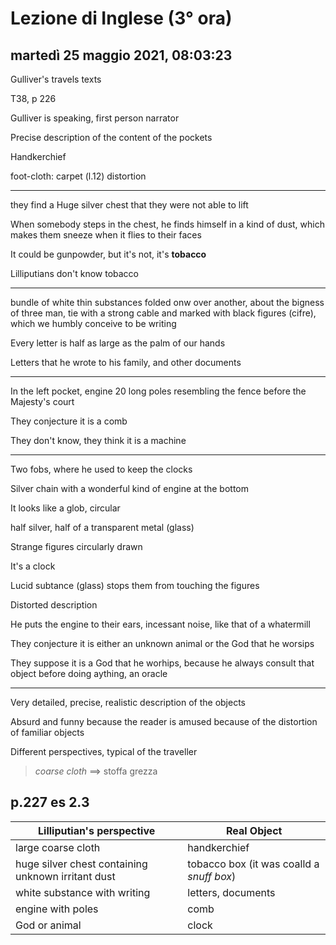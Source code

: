 # Lezione di Inglese (3° ora)

## martedì 25 maggio 2021, 08:03:23

Gulliver's travels texts

T38, p 226

Gulliver is speaking, first person narrator

Precise description of the content of the pockets

Handkerchief

foot-cloth: carpet (l.12)   distortion

---


they find a Huge silver chest that they were not able to lift

When somebody steps in the chest, he finds himself in a kind of dust, which makes them sneeze when it flies to their faces

It could be gunpowder, but it's not, it's **tobacco**

Lilliputians don't know tobacco

---

bundle of white thin substances folded onw over another, about the bigness of three man, tie with a strong cable and marked with black figures (cifre), which we humbly conceive to be writing

Every letter is half as large as the palm of our hands


Letters that he wrote to his family, and other documents

---

In the left pocket, engine
20 long poles
resembling the fence before the Majesty's court

They conjecture it is a comb

They don't know, they think it is a machine


---
Two fobs, where he used to keep the clocks

Silver chain with a wonderful kind of engine at the bottom

It looks like a glob, circular

half silver, half of a transparent metal (glass)

Strange figures circularly drawn

It's a clock

Lucid subtance (glass) stops them from touching the figures

Distorted description


He puts the engine to their ears, incessant noise, like that of a whatermill


They conjecture it is either an unknown animal or the God that he worsips

They suppose it is a God that he worhips, because he always consult that object before doing aything, an oracle

---


Very detailed, precise, realistic description of the objects

Absurd and funny because the reader is amused because of the distortion of familiar objects


Different perspectives, typical of the traveller


> *coarse cloth* $\implies$ stoffa grezza

## p.227 es 2.3
|Lilliputian's perspective|Real Object|
|----|----|
|large coarse cloth|handkerchief|
|huge silver chest containing unknown irritant dust|tobacco box (it was coalld a *snuff box*)|
|white substance with writing|letters, documents|
|engine with poles|comb|
|God or animal|clock|
<!--stackedit_data:
eyJoaXN0b3J5IjpbLTM4Mzc0NjM0NywtMTkyNDIwOTEyMywtMj
E1MjM1MjQ5LDEzNTMyNzk3NTRdfQ==
-->